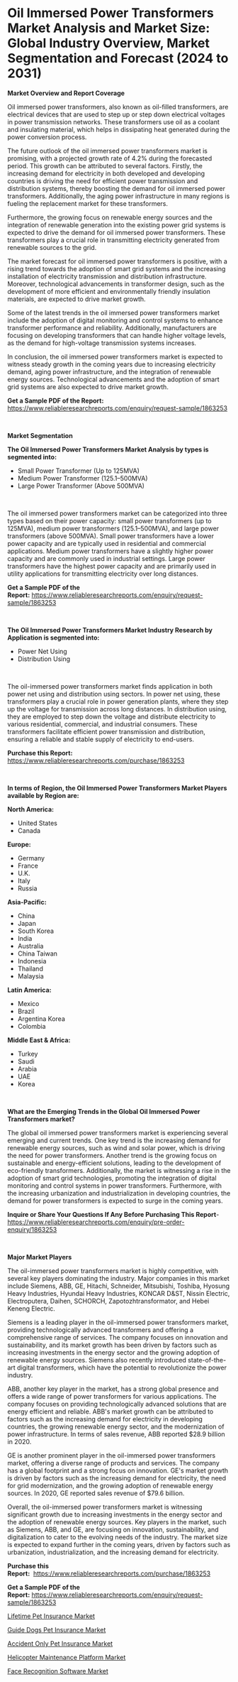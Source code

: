 <p><h1>Oil Immersed Power Transformers Market Analysis and Market Size: Global Industry Overview, Market Segmentation and Forecast (2024 to 2031)</h1></p><p><strong>Market Overview and Report Coverage</strong></p>
<p><p>Oil immersed power transformers, also known as oil-filled transformers, are electrical devices that are used to step up or step down electrical voltages in power transmission networks. These transformers use oil as a coolant and insulating material, which helps in dissipating heat generated during the power conversion process.</p><p>The future outlook of the oil immersed power transformers market is promising, with a projected growth rate of 4.2% during the forecasted period. This growth can be attributed to several factors. Firstly, the increasing demand for electricity in both developed and developing countries is driving the need for efficient power transmission and distribution systems, thereby boosting the demand for oil immersed power transformers. Additionally, the aging power infrastructure in many regions is fueling the replacement market for these transformers.</p><p>Furthermore, the growing focus on renewable energy sources and the integration of renewable generation into the existing power grid systems is expected to drive the demand for oil immersed power transformers. These transformers play a crucial role in transmitting electricity generated from renewable sources to the grid.</p><p>The market forecast for oil immersed power transformers is positive, with a rising trend towards the adoption of smart grid systems and the increasing installation of electricity transmission and distribution infrastructure. Moreover, technological advancements in transformer design, such as the development of more efficient and environmentally friendly insulation materials, are expected to drive market growth.</p><p>Some of the latest trends in the oil immersed power transformers market include the adoption of digital monitoring and control systems to enhance transformer performance and reliability. Additionally, manufacturers are focusing on developing transformers that can handle higher voltage levels, as the demand for high-voltage transmission systems increases.</p><p>In conclusion, the oil immersed power transformers market is expected to witness steady growth in the coming years due to increasing electricity demand, aging power infrastructure, and the integration of renewable energy sources. Technological advancements and the adoption of smart grid systems are also expected to drive market growth.</p></p>
<p><strong>Get a Sample PDF of the Report:</strong> <a href="https://www.reliableresearchreports.com/enquiry/request-sample/1863253">https://www.reliableresearchreports.com/enquiry/request-sample/1863253</a></p>
<p>&nbsp;</p>
<p><strong>Market Segmentation</strong></p>
<p><strong>The Oil Immersed Power Transformers Market Analysis by types is segmented into:</strong></p>
<p><ul><li>Small Power Transformer (Up to 125MVA)</li><li>Medium Power Transformer (125.1–500MVA)</li><li>Large Power Transformer (Above 500MVA)</li></ul></p>
<p>&nbsp;</p>
<p><p>The oil immersed power transformers market can be categorized into three types based on their power capacity: small power transformers (up to 125MVA), medium power transformers (125.1–500MVA), and large power transformers (above 500MVA). Small power transformers have a lower power capacity and are typically used in residential and commercial applications. Medium power transformers have a slightly higher power capacity and are commonly used in industrial settings. Large power transformers have the highest power capacity and are primarily used in utility applications for transmitting electricity over long distances.</p></p>
<p><strong>Get a Sample PDF of the Report:</strong>&nbsp;<a href="https://www.reliableresearchreports.com/enquiry/request-sample/1863253">https://www.reliableresearchreports.com/enquiry/request-sample/1863253</a></p>
<p>&nbsp;</p>
<p><strong>The Oil Immersed Power Transformers Market Industry Research by Application is segmented into:</strong></p>
<p><ul><li>Power Net Using</li><li>Distribution Using</li></ul></p>
<p>&nbsp;</p>
<p><p>The oil-immersed power transformers market finds application in both power net using and distribution using sectors. In power net using, these transformers play a crucial role in power generation plants, where they step up the voltage for transmission across long distances. In distribution using, they are employed to step down the voltage and distribute electricity to various residential, commercial, and industrial consumers. These transformers facilitate efficient power transmission and distribution, ensuring a reliable and stable supply of electricity to end-users.</p></p>
<p><strong>Purchase this Report:</strong>&nbsp; <a href="https://www.reliableresearchreports.com/purchase/1863253">https://www.reliableresearchreports.com/purchase/1863253</a></p>
<p>&nbsp;</p>
<p><strong>In terms of Region, the Oil Immersed Power Transformers Market Players available by Region are:</strong></p>
<p>
    <p> <strong> North America: </strong>
        <ul>
            <li>United States</li>
            <li>Canada</li>
        </ul>
        </p> 
    <p> <strong> Europe: </strong>
        <ul>
            <li>Germany</li>
            <li>France</li>
            <li>U.K.</li>
            <li>Italy</li>
            <li>Russia</li>
        </ul>
        </p> 
    <p> <strong> Asia-Pacific: </strong>
        <ul>
            <li>China</li>
            <li>Japan</li>
            <li>South Korea</li>
            <li>India</li>
            <li>Australia</li>
            <li>China Taiwan</li>
            <li>Indonesia</li>
            <li>Thailand</li>
            <li>Malaysia</li>
        </ul>
        </p> 
    <p> <strong> Latin America: </strong>
        <ul>
            <li>Mexico</li>
            <li>Brazil</li>
            <li>Argentina Korea</li>
            <li>Colombia</li>
        </ul>
        </p> 
    <p> <strong> Middle East & Africa: </strong>
        <ul>
            <li>Turkey</li>
            <li>Saudi</li>
            <li>Arabia</li>
            <li>UAE</li>
            <li>Korea</li>
        </ul>
    </p>
    </p>
<p>&nbsp;</p>
<p><strong>What are the Emerging Trends in the Global Oil Immersed Power Transformers market?</strong></p>
<p><p>The global oil immersed power transformers market is experiencing several emerging and current trends. One key trend is the increasing demand for renewable energy sources, such as wind and solar power, which is driving the need for power transformers. Another trend is the growing focus on sustainable and energy-efficient solutions, leading to the development of eco-friendly transformers. Additionally, the market is witnessing a rise in the adoption of smart grid technologies, promoting the integration of digital monitoring and control systems in power transformers. Furthermore, with the increasing urbanization and industrialization in developing countries, the demand for power transformers is expected to surge in the coming years.</p></p>
<p><strong>Inquire or Share Your Questions If Any Before Purchasing This Report</strong>- <a href="https://www.reliableresearchreports.com/enquiry/pre-order-enquiry/1863253">https://www.reliableresearchreports.com/enquiry/pre-order-enquiry/1863253</a></p>
<p>&nbsp;</p>
<p><strong>Major Market Players</strong></p>
<p><p>The oil-immersed power transformers market is highly competitive, with several key players dominating the industry. Major companies in this market include Siemens, ABB, GE, Hitachi, Schneider, Mitsubishi, Toshiba, Hyosung Heavy Industries, Hyundai Heavy Industries, KONCAR D&ST, Nissin Electric, Electroputera, Daihen, SCHORCH, Zapotozhtransformator, and Hebei Keneng Electric.</p><p>Siemens is a leading player in the oil-immersed power transformers market, providing technologically advanced transformers and offering a comprehensive range of services. The company focuses on innovation and sustainability, and its market growth has been driven by factors such as increasing investments in the energy sector and the growing adoption of renewable energy sources. Siemens also recently introduced state-of-the-art digital transformers, which have the potential to revolutionize the power industry.</p><p>ABB, another key player in the market, has a strong global presence and offers a wide range of power transformers for various applications. The company focuses on providing technologically advanced solutions that are energy efficient and reliable. ABB's market growth can be attributed to factors such as the increasing demand for electricity in developing countries, the growing renewable energy sector, and the modernization of power infrastructure. In terms of sales revenue, ABB reported $28.9 billion in 2020.</p><p>GE is another prominent player in the oil-immersed power transformers market, offering a diverse range of products and services. The company has a global footprint and a strong focus on innovation. GE's market growth is driven by factors such as the increasing demand for electricity, the need for grid modernization, and the growing adoption of renewable energy sources. In 2020, GE reported sales revenue of $79.6 billion.</p><p>Overall, the oil-immersed power transformers market is witnessing significant growth due to increasing investments in the energy sector and the adoption of renewable energy sources. Key players in the market, such as Siemens, ABB, and GE, are focusing on innovation, sustainability, and digitalization to cater to the evolving needs of the industry. The market size is expected to expand further in the coming years, driven by factors such as urbanization, industrialization, and the increasing demand for electricity.</p></p>
<p><strong>Purchase this Report:</strong>&nbsp;&nbsp;<a href="https://www.reliableresearchreports.com/purchase/1863253">https://www.reliableresearchreports.com/purchase/1863253</a></p>
<p></p>
<p><strong>Get a Sample PDF of the Report:</strong>&nbsp;<a href="https://www.reliableresearchreports.com/enquiry/request-sample/1863253">https://www.reliableresearchreports.com/enquiry/request-sample/1863253</a></p>
<p><p><a href="https://medium.com/@jessicaholland33/lifetime-pet-insurance-market-size-reveals-the-best-marketing-channels-in-global-industry-3801327d3695">Lifetime Pet Insurance Market</a></p><p><a href="https://medium.com/@jessicaholland33/guide-dogs-pet-insurance-market-size-cagr-trends-2024-2030-89704cf49173">Guide Dogs Pet Insurance Market</a></p><p><a href="https://medium.com/@jessicaholland33/decoding-accident-only-pet-insurance-market-metrics-market-share-trends-and-growth-patterns-bda90056df07">Accident Only Pet Insurance Market</a></p><p><a href="https://medium.com/@jessicaholland33/helicopter-maintenance-platform-market-insight-market-trends-growth-forecasted-from-2023-to-2030-4fdae1f948b1">Helicopter Maintenance Platform Market</a></p><p><a href="https://medium.com/@jessicaholland33/face-recognition-software-market-research-report-its-history-and-forecast-2023-to-2030-58e2903030eb">Face Recognition Software Market</a></p></p>
